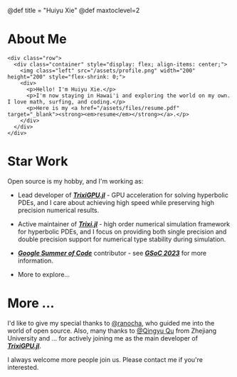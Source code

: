 @def title = "Huiyu Xie"
@def maxtoclevel=2

# About Me 

~~~
<div class="row">
  <div class="container" style="display: flex; align-items: center;">
    <img class="left" src="/assets/profile.png" width="200" height="200" style="flex-shrink: 0;">
    <div>
      <p>Hello! I'm Huiyu Xie.</p>
      <p>I'm now staying in Hawai'i and exploring the world on my own. I love math, surfing, and coding.</p>
      <p>Here is my <a href="/assets/files/resume.pdf" target="_blank"><strong><em>resume</em></strong></a>.</p>
    </div>
  </div>
</div>
~~~

# Star Work

Open source is my hobby, and I'm working as:

- Lead developer of [**_TrixiGPU.jl_**](https://github.com/czha/TrixiGPU.jl) - GPU acceleration for solving hyperbolic PDEs, and I care about achieving high speed while preserving high precision numerical results.

- Active maintainer of [**_Trixi.jl_**](https://github.com/trixi-framework/Trixi.jl) - high order numerical simulation framework for hyperbolic PDEs, and I focus on providing both single precision and double precision support for numerical type stability during simulation.

- [**_Google Summer of Code_**](https://summerofcode.withgoogle.com/archive/2023/projects/upstR7K2) contributor - see [**_GSoC 2023_**](/gsoc23/) for more information.

- More to explore...

# More ...

I'd like to give my special thanks to [@ranocha](https://github.com/ranocha), who guided me into the world of open source. Also, many thanks to [@Qingyu Qu](https://github.com/ErikQQY) from Zhejiang University and ... for actively joining me as the main developer of [**_TrixiGPU.jl_**](https://github.com/czha/TrixiGPU.jl). 

I always welcome more people join us. Please contact me if you're interested.

